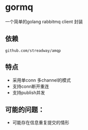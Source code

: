 # gormq

一个简单的golang rabbitmq client 封装

## 依赖
```
github.com/streadway/amqp
```

## 特点
- 采用单conn 多channel的模式
- 支持conn断开重连
- 支持publish并发


## 可能的问题：
- 可能存在信息重复提交的情形